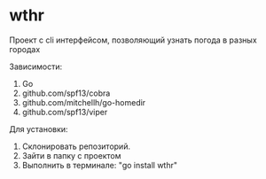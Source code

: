 # wthr
Проект с cli интерфейсом, позволяющий узнать погода в разных городах

Зависимости:
  1. Go
  2. github.com/spf13/cobra
  3. github.com/mitchellh/go-homedir
  4. github.com/spf13/viper

Для установки:
  1. Склонировать репозиторий.
  2. Зайти в папку с проектом
  3. Выполнить в терминале: "go install wthr"
